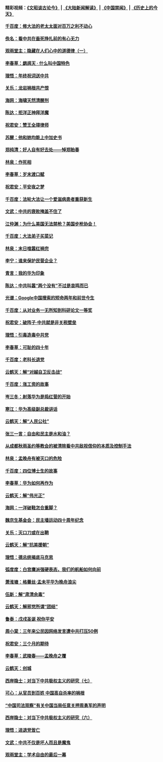 #### 精彩视频：[《文昭谈古论今》](https://github.com/gfw-breaker/wenzhao/blob/master/README.md?t=12271831) | [《大陆新闻解读》](https://github.com/gfw-breaker/ntdtv-comedy/blob/master/README.md?t=12271831) | [《中国禁闻》](https://github.com/gfw-breaker/ntdtv-news/blob/master/README.md?t=12271831) | [《历史上的今天》](https://github.com/gfw-breaker/today-in-history/blob/master/README.md?t=12271831) 

#### [千百度：修大法的老太太面对百万之利不动心](../pages/nsc993/n10934913.md?t=12271831) 

#### [佚名：看中共在垂死挣扎前的有心无力](../pages/nsc993/n10934707.md?t=12271831) 

#### [观雨堂主：隐藏在人们心中的道德律（一）](../pages/nsc993/n10934699.md?t=12271831) 

#### [李春草：鹧鸪天 ‧ 什么叫中国特色](../pages/nsc993/n10934694.md?t=12271831) 

#### [理悟：年终祝词送中共](../pages/nsc993/n10933269.md?t=12271831) 

#### [关乐：龙岩祸根共产恨](../pages/nsc993/n10933253.md?t=12271831) 

#### [海网：海啸天然清醒剂](../pages/nsc993/n10933251.md?t=12271831) 

#### [陈达：拒洋正神拜洋魔](../pages/nsc993/n10933235.md?t=12271831) 

#### [祝君安：赞王全璋律师](../pages/nsc993/n10933273.md?t=12271831) 

#### [苏醒：他和她均能上中加史书](../pages/nsc993/n10933262.md?t=12271831) 

#### [郑纯清：好人自有好去处——悼郑贻春](../pages/nsc993/n10933256.md?t=12271831) 

#### [林泉：作死相](../pages/nsc993/n10933248.md?t=12271831) 

#### [李春草：岁末渡口赋](../pages/nsc993/n10933243.md?t=12271831) 

#### [祝君安：平安夜之梦](../pages/nsc993/n10931089.md?t=12271831) 

#### [千百度：法轮大法让一个爱滋病患者重获新生](../pages/nsc993/n10931128.md?t=12271831) 

#### [文武：中共的衰败掩盖不住了](../pages/nsc993/n10931085.md?t=12271831) 

#### [江仲渊：为什么美国无法禁枪？美国步枪协会！](../pages/nsc993/n10931078.md?t=12271831) 

#### [千百度：大法弟子买菜记](../pages/nsc993/n10929626.md?t=12271831) 

#### [林泉：末日喧嚣红祸完](../pages/nsc993/n10929158.md?t=12271831) 

#### [李宁：谁来保护民营企业？](../pages/nsc993/n10929049.md?t=12271831) 

#### [青言：我的华为印象](../pages/nsc993/n10927223.md?t=12271831) 

#### [陈达：中共叫嚣“两个没有”不过是哀鸣而已](../pages/nsc993/n10927213.md?t=12271831) 

#### [光谱：Google中国搜索的短命两年和前世今生](../pages/nsc993/n10927202.md?t=12271831) 

#### [千百度：从对业务一无所知到科研论文一等奖](../pages/nsc993/n10924400.md?t=12271831) 

#### [祝君安：破阵子‧中共就是非关税壁垒](../pages/nsc993/n10924033.md?t=12271831) 

#### [理悟：引毒造毒中共党](../pages/nsc993/n10922164.md?t=12271831) 

#### [李春草：可耻的四十年](../pages/nsc993/n10922095.md?t=12271831) 

#### [千百度：老科长退党](../pages/nsc993/n10922047.md?t=12271831) 

#### [云鹤天：解“对越自卫反击战”](../pages/nsc993/n10921340.md?t=12271831) 

#### [千百度：涨工资的故事](../pages/nsc993/n10919446.md?t=12271831) 

#### [岑三冬：射落华为是捣红营的开始](../pages/nsc993/n10919253.md?t=12271831) 

#### [寒江：华为高级副总裁讲话](../pages/nsc993/n10919239.md?t=12271831) 

#### [云鹤天：解“人民公社”](../pages/nsc993/n10917506.md?t=12271831) 

#### [张三一言：自由和民主是水和油？](../pages/nsc993/n10917501.md?t=12271831) 

#### [从成都秋雨圣约等教会的被清除看中共敌视信仰的本质及控制手法](../pages/nsc993/n10917309.md?t=12271831) 

#### [林泉：孟晚舟有被灭口的危险](../pages/nsc993/n10917305.md?t=12271831) 

#### [千百度：四位博士生的故事](../pages/nsc993/n10915623.md?t=12271831) 

#### [李春草：华为如何再作为](../pages/nsc993/n10915065.md?t=12271831) 

#### [云鹤天：解“伟光正”](../pages/nsc993/n10915024.md?t=12271831) 

#### [海网：一洋破鞋怎合重脚？](../pages/nsc993/n10914810.md?t=12271831) 

#### [魏京生基金会：民主墙运动四十周年纪念](../pages/nsc993/n10913787.md?t=12271831) 

#### [关乐：灭口刀或在出鞘](../pages/nsc993/n10910233.md?t=12271831) 

#### [云鹤天：解“抗美援朝”](../pages/nsc993/n10910225.md?t=12271831) 

#### [理悟：德总统揭底马克思](../pages/nsc993/n10907949.md?t=12271831) 

#### [弧度度：白宫鹰派强硬表态，我们的航船如何向前](../pages/nsc993/n10907681.md?t=12271831) 

#### [萧淮塘：格蕾丝‧孟未平华为晚舟浪尖](../pages/nsc993/n10907590.md?t=12271831) 

#### [伍新：解“肃清余毒”](../pages/nsc993/n10906830.md?t=12271831) 

#### [云鹤天：解邪党所谓“团结”](../pages/nsc993/n10906823.md?t=12271831) 

#### [鲁泰：戊戌圣诞 祝你平安](../pages/nsc993/n10906813.md?t=12271831) 

#### [周小棠：三年来公民因网络发言遭中共打压50例](../pages/nsc993/n10906801.md?t=12271831) 

#### [祝君安：三个月的期待](../pages/nsc993/n10906797.md?t=12271831) 

#### [李春草：武陵春——孟晚舟之覆](../pages/nsc993/n10904804.md?t=12271831) 

#### [云鹤天：创城](../pages/nsc993/n10904572.md?t=12271831) 

#### [西岸隐士：对当下中共极权主义的研究（七）](../pages/nsc993/n10894592.md?t=12271831) 

#### [可心：从官员到百姓 中国高自杀率的祸根](../pages/nsc993/n10899801.md?t=12271831) 

#### [“中国司法观察”有关中国当局任意关押周勇军的声明](../pages/nsc993/n10899323.md?t=12271831) 

#### [西岸隐士：对当下中共极权主义的研究（六）](../pages/nsc993/n10894563.md?t=12271831) 

#### [理悟：进退党皆亡](../pages/nsc993/n10896617.md?t=12271831) 

#### [文武：中共不仅是坏人而且是魔鬼](../pages/nsc993/n10896590.md?t=12271831) 

#### [观雨堂主：学术自由的最后一幕](../pages/nsc993/n10896282.md?t=12271831) 

